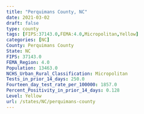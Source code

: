 ```yaml
---
title: "Perquimans County, NC"
date: 2021-03-02
draft: false
type: county
tags: [FIPS:37143.0,FEMA:4.0,Micropolitan,Yellow]
categories: [NC]
County: Perquimans County
State: NC
FIPS: 37143.0
FEMA_Region: 4.0
Population: 13463.0
NCHS_Urban_Rural_Classification: Micropolitan
Tests_in_prior_14_days: 250.0
Fourteen_day_test_rate_per_100000: 1857.0
Percent_Positivity_in_prior_14_days: 0.128
Level: Yellow
url: /states/NC/perquimans-county
---
```



